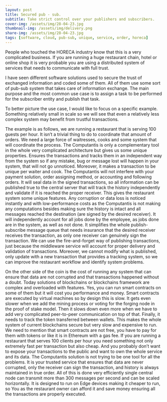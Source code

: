 ```yaml
---
layout: post
title: Secured pub - sub.
subtitle: Take strict control over your publishers and subscribers.
cover-img: /assets/img/28-04-23.jpg
thumbnail-img: /assets/img/delivery.png
share-img: /assets/img/28-04-23.jpg
tags: [software, cloud, pub-sub, unique, service, order, horeca]
---
```


People who touched the HORECA industry know that this is a very complicated business. If you are running a huge restaurant chain, hotel or online shop it is very probable you are using a distributed system of services that needs to communicate with full trust.

I have seen different software solutions used to secure the trust of exchanged information and coded some of them. All of them use some sort of pub-sub system that takes care of information exchange. The main purpose and the most common use case is to assign a task to be performed for the subscriber entity and publish that task.

To better picture the use case, I would like to focus on a specific example. Something relatively small in scale so we will see that even a relatively less complex system may benefit from trustful transactions. 

The example is as follows, we are running a restaurant that is serving 100 guests per hour. It isn’t a trivial thing to do to coordinate that amount of orders. We need a large force of waitresses, cooks and some system that will coordinate the process. The Computantis is only a complementary tool in the whole very complicated architecture but gives us some unique properties. Ensures the transactions and tracks them in an independent way from the system so if any mistake, bug or message lost will happen in your system, that will not go unnoticed. Moreover, it makes a transaction to be unique per waiter and cook. The Computantis will not interfere with your payment solution, order assigning method, or accounting and following orders. It will seal data in the signed transactions, so all information can be published true to the central server that will track the history independently and validate if it is reached the proper receiver. This gives the restaurant system some unique features. Any corruption or data loss is noticed instantly and with low-performance costs as the Computantis is not making any computations besides making sure the history is intact and all messages reached the destination (are signed by the desired receiver). It will independently account for all jobs done by the employee, as jobs done are in the system, as well as not done. It simplifies the whole publish-subscribe message queue that needs insurance that the desired receiver receives the transaction, as only one receiver can genuinely sign the transaction. We can use the fire-and-forget way of publishing transactions, just because the middleware service will account for proper delivery and validation of transactions. Moreover, we cannot modify what is published, only update with a new transaction that provides a tracking system, so we can improve the restaurant workflow and identify system problems. 

On the other side of the coin is the cost of running any system that can ensure that data are not corrupted and that transactions happened without a doubt. Today solutions of blockchains or blockchains framework are complex and overloaded with features. Yes, you can run smart contracts on some of them but it will cost you performance and money. Smart contracts are executed by virtual machines so by design this is slow. It gets even slower when we add the mining process or voting for the forging node in the proof of stake model. Then it slows down even more when we have to add very complicated peer-to-peer communication on top of that. Finally, it needs to track the token transferred between wallets. This makes the whole system of current blockchains secure but very slow and expensive to run. We need to mention that smart contracts are not free, you have to pay for them with tokens or like it is in Ethereum with a gas fee. If you are running a restaurant that serves 100 clients per hour you need something not only extremely fast per transaction but also cheap. And you probably don’t want to expose your transactions to the public and want to own the whole service and its data.
The Computantis solution is not trying to be one tool for all the problems. It is your trusted service that ensures that data are never corrupted, only the receiver can sign the transaction, and history is always maintained in true order. All of this is done very efficiently single central node can transmit more than 300 messages per second and can be scaled horizontally. It is designed to run on Edge devices making it cheaper to run, so You as the restaurant owner can afford it and save money ensuring all the transactions are properly executed.

